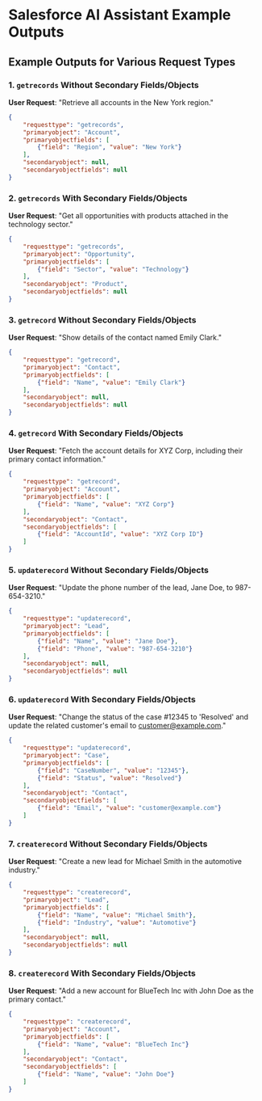 
# Salesforce AI Assistant Example Outputs

## Example Outputs for Various Request Types

### 1. `getrecords` Without Secondary Fields/Objects
**User Request**: "Retrieve all accounts in the New York region."

```json
{
    "requesttype": "getrecords",
    "primaryobject": "Account",
    "primaryobjectfields": [
        {"field": "Region", "value": "New York"}
    ],
    "secondaryobject": null,
    "secondaryobjectfields": null
}
```

### 2. `getrecords` With Secondary Fields/Objects
**User Request**: "Get all opportunities with products attached in the technology sector."

```json
{
    "requesttype": "getrecords",
    "primaryobject": "Opportunity",
    "primaryobjectfields": [
        {"field": "Sector", "value": "Technology"}
    ],
    "secondaryobject": "Product",
    "secondaryobjectfields": null
}
```

### 3. `getrecord` Without Secondary Fields/Objects
**User Request**: "Show details of the contact named Emily Clark."

```json
{
    "requesttype": "getrecord",
    "primaryobject": "Contact",
    "primaryobjectfields": [
        {"field": "Name", "value": "Emily Clark"}
    ],
    "secondaryobject": null,
    "secondaryobjectfields": null
}
```

### 4. `getrecord` With Secondary Fields/Objects
**User Request**: "Fetch the account details for XYZ Corp, including their primary contact information."

```json
{
    "requesttype": "getrecord",
    "primaryobject": "Account",
    "primaryobjectfields": [
        {"field": "Name", "value": "XYZ Corp"}
    ],
    "secondaryobject": "Contact",
    "secondaryobjectfields": [
        {"field": "AccountId", "value": "XYZ Corp ID"}
    ]
}
```

### 5. `updaterecord` Without Secondary Fields/Objects
**User Request**: "Update the phone number of the lead, Jane Doe, to 987-654-3210."

```json
{
    "requesttype": "updaterecord",
    "primaryobject": "Lead",
    "primaryobjectfields": [
        {"field": "Name", "value": "Jane Doe"},
        {"field": "Phone", "value": "987-654-3210"}
    ],
    "secondaryobject": null,
    "secondaryobjectfields": null
}
```

### 6. `updaterecord` With Secondary Fields/Objects
**User Request**: "Change the status of the case #12345 to 'Resolved' and update the related customer's email to customer@example.com."

```json
{
    "requesttype": "updaterecord",
    "primaryobject": "Case",
    "primaryobjectfields": [
        {"field": "CaseNumber", "value": "12345"},
        {"field": "Status", "value": "Resolved"}
    ],
    "secondaryobject": "Contact",
    "secondaryobjectfields": [
        {"field": "Email", "value": "customer@example.com"}
    ]
}
```

### 7. `createrecord` Without Secondary Fields/Objects
**User Request**: "Create a new lead for Michael Smith in the automotive industry."

```json
{
    "requesttype": "createrecord",
    "primaryobject": "Lead",
    "primaryobjectfields": [
        {"field": "Name", "value": "Michael Smith"},
        {"field": "Industry", "value": "Automotive"}
    ],
    "secondaryobject": null,
    "secondaryobjectfields": null
}
```

### 8. `createrecord` With Secondary Fields/Objects
**User Request**: "Add a new account for BlueTech Inc with John Doe as the primary contact."

```json
{
    "requesttype": "createrecord",
    "primaryobject": "Account",
    "primaryobjectfields": [
        {"field": "Name", "value": "BlueTech Inc"}
    ],
    "secondaryobject": "Contact",
    "secondaryobjectfields": [
        {"field": "Name", "value": "John Doe"}
    ]
}
```
